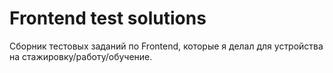 # Frontend test solutions

Сборник тестовых заданий по Frontend, которые я делал для устройства на стажировку/работу/обучение.